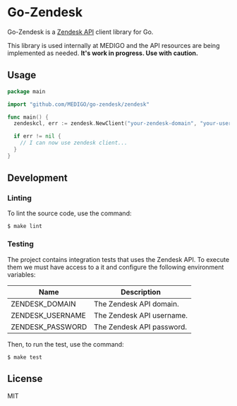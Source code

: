 # Go-Zendesk

Go-Zendesk is a [Zendesk API](https://developer.zendesk.com/rest_api/docs/core/introduction)
client library for Go.

This library is used internally at MEDIGO and the API resources are being implemented as needed.
**It's work in progress. Use with caution.**

## Usage

```go
package main

import "github.com/MEDIGO/go-zendesk/zendesk"

func main() {
  zendeskcl, err := zendesk.NewClient("your-zendesk-domain", "your-username", "your-api-password")

  if err != nil {
    // I can now use zendesk client...
  }
}
```

## Development

### Linting

To lint the source code, use the command:

```
$ make lint
```

### Testing

The project contains integration tests that uses the Zendesk API. To execute them we must have access
to a it and configure the following environment variables:

| Name             | Description
| ---------------- | ----------------------------------
| ZENDESK_DOMAIN   | The Zendesk API domain.
| ZENDESK_USERNAME | The Zendesk API username.
| ZENDESK_PASSWORD | The Zendesk API password.


Then, to run the test, use the command:

```
$ make test
```

## License

MIT
